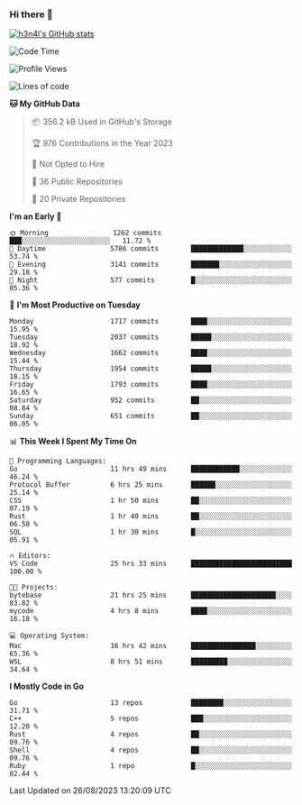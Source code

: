 ### Hi there 👋

[![h3n4l's GitHub stats](https://github-readme-stats.vercel.app/api?username=h3n4l&count_private=true&show_icons=true&theme=radical)](https://github.com/h3n4l/github-readme-stats)

<!--START_SECTION:waka-->
![Code Time](http://img.shields.io/badge/Code%20Time-1%2C531%20hrs%2033%20mins-blue)

![Profile Views](http://img.shields.io/badge/Profile%20Views-1-blue)

![Lines of code](https://img.shields.io/badge/From%20Hello%20World%20I%27ve%20Written-3.0%20million%20lines%20of%20code-blue)

**🐱 My GitHub Data** 

> 📦 356.2 kB Used in GitHub's Storage 
 > 
> 🏆 976 Contributions in the Year 2023
 > 
> 🚫 Not Opted to Hire
 > 
> 📜 36 Public Repositories 
 > 
> 🔑 20 Private Repositories 
 > 
**I'm an Early 🐤** 

```text
🌞 Morning                1262 commits        ███░░░░░░░░░░░░░░░░░░░░░░   11.72 % 
🌆 Daytime                5786 commits        █████████████░░░░░░░░░░░░   53.74 % 
🌃 Evening                3141 commits        ███████░░░░░░░░░░░░░░░░░░   29.18 % 
🌙 Night                  577 commits         █░░░░░░░░░░░░░░░░░░░░░░░░   05.36 % 
```
📅 **I'm Most Productive on Tuesday** 

```text
Monday                   1717 commits        ████░░░░░░░░░░░░░░░░░░░░░   15.95 % 
Tuesday                  2037 commits        █████░░░░░░░░░░░░░░░░░░░░   18.92 % 
Wednesday                1662 commits        ████░░░░░░░░░░░░░░░░░░░░░   15.44 % 
Thursday                 1954 commits        █████░░░░░░░░░░░░░░░░░░░░   18.15 % 
Friday                   1793 commits        ████░░░░░░░░░░░░░░░░░░░░░   16.65 % 
Saturday                 952 commits         ██░░░░░░░░░░░░░░░░░░░░░░░   08.84 % 
Sunday                   651 commits         ██░░░░░░░░░░░░░░░░░░░░░░░   06.05 % 
```


📊 **This Week I Spent My Time On** 

```text
💬 Programming Languages: 
Go                       11 hrs 49 mins      ████████████░░░░░░░░░░░░░   46.24 % 
Protocol Buffer          6 hrs 25 mins       ██████░░░░░░░░░░░░░░░░░░░   25.14 % 
CSS                      1 hr 50 mins        ██░░░░░░░░░░░░░░░░░░░░░░░   07.19 % 
Rust                     1 hr 40 mins        ██░░░░░░░░░░░░░░░░░░░░░░░   06.58 % 
SQL                      1 hr 30 mins        █░░░░░░░░░░░░░░░░░░░░░░░░   05.91 % 

🔥 Editors: 
VS Code                  25 hrs 33 mins      █████████████████████████   100.00 % 

🐱‍💻 Projects: 
bytebase                 21 hrs 25 mins      █████████████████████░░░░   83.82 % 
mycode                   4 hrs 8 mins        ████░░░░░░░░░░░░░░░░░░░░░   16.18 % 

💻 Operating System: 
Mac                      16 hrs 42 mins      ████████████████░░░░░░░░░   65.36 % 
WSL                      8 hrs 51 mins       █████████░░░░░░░░░░░░░░░░   34.64 % 
```

**I Mostly Code in Go** 

```text
Go                       13 repos            ████████░░░░░░░░░░░░░░░░░   31.71 % 
C++                      5 repos             ███░░░░░░░░░░░░░░░░░░░░░░   12.20 % 
Rust                     4 repos             ██░░░░░░░░░░░░░░░░░░░░░░░   09.76 % 
Shell                    4 repos             ██░░░░░░░░░░░░░░░░░░░░░░░   09.76 % 
Ruby                     1 repo              █░░░░░░░░░░░░░░░░░░░░░░░░   02.44 % 
```




 Last Updated on 26/08/2023 13:20:09 UTC
<!--END_SECTION:waka-->

